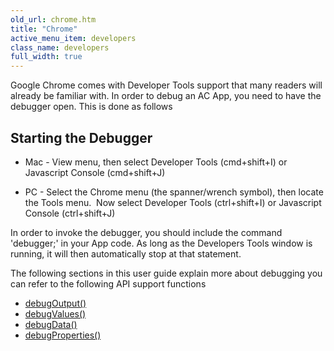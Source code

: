 ```yaml
---
old_url: chrome.htm
title: "Chrome"
active_menu_item: developers
class_name: developers
full_width: true
---
```



Google Chrome comes with Developer Tools support that many readers will already be familiar with. In order to debug an AC App, you need to have the debugger open. This is done as follows

## Starting the Debugger

 - Mac - View menu, then select Developer Tools (cmd+shift+I) or Javascript Console (cmd+shift+J)

 - PC - Select the Chrome menu (the spanner/wrench symbol), then locate the Tools menu.  Now select Developer Tools (ctrl+shift+I) or Javascript Console (ctrl+shift+J)

In order to invoke the debugger, you should include the command 'debugger;' in your App code. As long as the Developers Tools window is running, it will then automatically stop at that statement.

The following sections in this user guide explain more about debugging you can refer to the following API support functions

 - [debugOutput()](/developers/documentation/scripting-apis/client-api/app-functions/debugoutput)
 - [debugValues()](/developers/documentation/scripting-apis/client-api/app-functions/debugvalues)
 - [debugData()](/developers/documentation/scripting-apis/client-api/app-functions/debugdata)
 - [debugProperties()](/developers/documentation/scripting-apis/client-api/app-functions/debugproperties)

